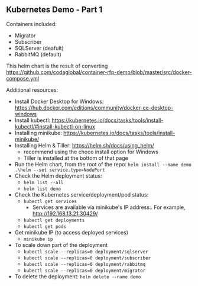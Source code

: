 ## Kubernetes Demo - Part 1
Containers included:
  - Migrator
  - Subscriber
  - SQLServer (deafult)
  - RabbitMQ (default)
 
This helm chart is the result of converting https://github.com/codaglobal/container-rfp-demo/blob/master/src/docker-compose.yml 

Additional resources:
 - Install Docker Desktop for Windows: https://hub.docker.com/editions/community/docker-ce-desktop-windows
 - Install kubectl: https://kubernetes.io/docs/tasks/tools/install-kubectl/#install-kubectl-on-linux 
 - Installing minikube: https://kubernetes.io/docs/tasks/tools/install-minikube/
 - Installing Helm & Tiller: https://helm.sh/docs/using_helm/
    - recommend using the choco install option for Windows
    - Tiller is installed at the bottom of that page
  - Run the Helm chart, from the root of the repo: `helm install --name demo .\helm --set service.type=NodePort`
  - Check the Helm deployment status:
    - `helm list --all`
    - `helm list demo`
  - Check the Kubernetes service/deployment/pod status:
    - `kubectl get services`
        - Services are available via minikube's IP address:<service port>.  For example, http://192.168.13.21:30429/
    - `kubectl get deployments`
    - `kubectl get pods`
  - Get minikube IP (to access deployed services)
    - `minikube ip`
  - To scale down part of the deployment
    - `kubectl scale --replicas=0 deployment/sqlserver`
    - `kubectl scale --replicas=0 deployment/subscriber`
    - `kubectl scale --replicas=0 deployment/rabbitmq`
    - `kubectl scale --replicas=0 deployment/migrator`
  - To delete the deployment: `helm delete --name demo`
